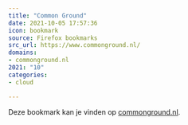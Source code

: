 ```yaml
---
title: "Common Ground"
date: 2021-10-05 17:57:36
icon: bookmark
source: Firefox bookmarks
src_url: https://www.commonground.nl/
domains:
- commonground.nl
2021: "10"
categories:
- cloud

---
```

Deze bookmark kan je vinden op [commonground.nl](https://www.commonground.nl/).
